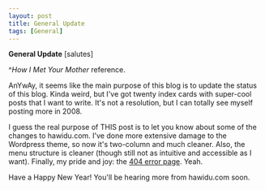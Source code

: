 ```yaml
---
layout: post
title: General Update
tags: [General]
---
```


**General Update** [salutes]

^_How I Met Your Mother_ reference.

AnYwAy, it seems like the main purpose of this blog is to update the status of this blog. Kinda weird, but I've got twenty index cards with super-cool posts that I want to write. It's not a resolution, but I can totally see myself posting more in 2008.

I guess the real purpose of THIS post is to let you know about some of the changes to hawidu.com. I've done more extensive damage to the Wordpress theme, so now it's two-column and much cleaner. Also, the menu structure is cleaner (though still not as intuitive and accessible as I want). Finally, my pride and joy: the [404 error page](http://www.hawidu.com/ugh). Yeah.

Have a Happy New Year! You'll be hearing more from hawidu.com soon.